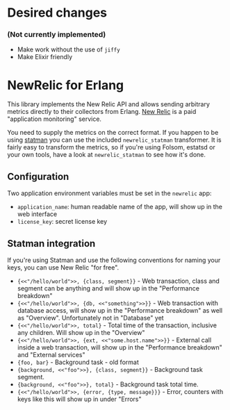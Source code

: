 # Desired changes
### (Not currently implemented)

 * Make work without the use of `jiffy`
 * Make Elixir friendly

# NewRelic for Erlang

This library implements the New Relic API and allows sending arbitrary
metrics directly to their collectors from Erlang. [New
Relic](http://newrelic.com/) is a paid "application monitoring"
service.

You need to supply the metrics on the correct format. If you happen to
be using [statman](https://github.com/knutin/statman) you can use the
included `newrelic_statman` transformer. It is fairly easy to
transform the metrics, so if you're using Folsom, estatsd or your own
tools, have a look at `newrelic_statman` to see how it's done.

## Configuration

Two application environment variables must be set in the `newrelic` app:

 * `application_name`: human readable name of the app, will show up in the web interface
 * `license_key`: secret license key


## Statman integration

If you're using Statman and use the following conventions for naming
your keys, you can use New Relic "for free".


 * `{<<"/hello/world">>, {class, segment}}` - Web transaction, class
   and segment can be anything and will show up in the "Performance
   breakdown"
 * `{<<"/hello/world">>, {db, <<"something">>}}` - Web transaction
   with database access, will show up in the "Performance breakdown"
   as well as "Overview". Unfortunately not in "Database" yet
 * `{<<"/hello/world">>, total}` - Total time of the transaction,
   inclusive any children. Will show up in the "Overview"
 * `{<<"/hello/world">>, {ext, <<"some.host.name">>}}` - External call
   inside a web transaction, will show up in the "Performance
   breakdown" and "External services"
 * `{foo, bar}` - Background task - old format
 * `{background, <<"foo">>}, {class, segment}}` - Background task segment.
 * `{background, <<"foo">>}, total}` - Background task total time.
 * `{<<"/hello/world">>, {error, {type, message}}}` - Error, counters with keys
   like this will show up in under "Errors"
